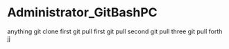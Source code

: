 # Administrator_GitBashPC
anything 
git clone first
git pull first
git pull second
git pull three
git pull forth
jj
